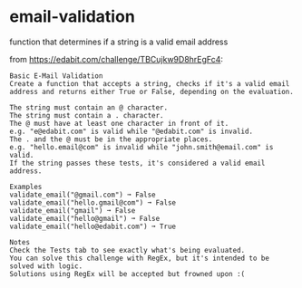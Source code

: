 # email-validation
function that determines if a string is a valid email address

from https://edabit.com/challenge/TBCujkw9D8hrEgFc4:

    Basic E-Mail Validation
    Create a function that accepts a string, checks if it's a valid email address and returns either True or False, depending on the evaluation.

    The string must contain an @ character.
    The string must contain a . character.
    The @ must have at least one character in front of it.
    e.g. "e@edabit.com" is valid while "@edabit.com" is invalid.
    The . and the @ must be in the appropriate places.
    e.g. "hello.email@com" is invalid while "john.smith@email.com" is valid.
    If the string passes these tests, it's considered a valid email address.

    Examples
    validate_email("@gmail.com") ➞ False
    validate_email("hello.gmail@com") ➞ False
    validate_email("gmail") ➞ False
    validate_email("hello@gmail") ➞ False
    validate_email("hello@edabit.com") ➞ True

    Notes
    Check the Tests tab to see exactly what's being evaluated.
    You can solve this challenge with RegEx, but it's intended to be solved with logic.
    Solutions using RegEx will be accepted but frowned upon :(
